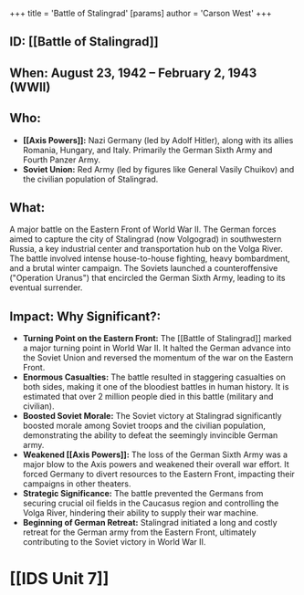 +++
 title = 'Battle of Stalingrad'
[params]
	author = 'Carson West'
+++
## ID: [[Battle of Stalingrad]]

## When: August 23, 1942 – February 2, 1943 (WWII)

## Who:
* **[[Axis Powers]]:** Nazi Germany (led by Adolf Hitler), along with its allies Romania, Hungary, and Italy. Primarily the German Sixth Army and Fourth Panzer Army.
* **Soviet Union:** Red Army (led by figures like General Vasily Chuikov) and the civilian population of Stalingrad.

## What:

A major battle on the Eastern Front of World War II. The German forces aimed to capture the city of Stalingrad (now Volgograd) in southwestern Russia, a key industrial center and transportation hub on the Volga River. The battle involved intense house-to-house fighting, heavy bombardment, and a brutal winter campaign. The Soviets launched a counteroffensive ("Operation Uranus") that encircled the German Sixth Army, leading to its eventual surrender.

## Impact: Why Significant?:

* **Turning Point on the Eastern Front:** The [[Battle of Stalingrad]] marked a major turning point in World War II. It halted the German advance into the Soviet Union and reversed the momentum of the war on the Eastern Front.
* **Enormous Casualties:** The battle resulted in staggering casualties on both sides, making it one of the bloodiest battles in human history. It is estimated that over 2 million people died in this battle (military and civilian).
* **Boosted Soviet Morale:** The Soviet victory at Stalingrad significantly boosted morale among Soviet troops and the civilian population, demonstrating the ability to defeat the seemingly invincible German army.
* **Weakened [[Axis Powers]]:** The loss of the German Sixth Army was a major blow to the Axis powers and weakened their overall war effort. It forced Germany to divert resources to the Eastern Front, impacting their campaigns in other theaters.
* **Strategic Significance:** The battle prevented the Germans from securing crucial oil fields in the Caucasus region and controlling the Volga River, hindering their ability to supply their war machine.
* **Beginning of German Retreat:** Stalingrad initiated a long and costly retreat for the German army from the Eastern Front, ultimately contributing to the Soviet victory in World War II.

# [[IDS Unit 7]]